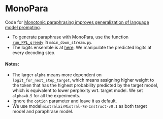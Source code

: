 # MonoPara

Code for [Monotonic paraphrasing improves generalization of language model prompting](https://arxiv.org/pdf/2403.16038).

- To generate paraphrase with MonoPara, use the function [`run_PPL_greedy`](https://github.com/luka-group/MonoPara/blob/1173c635bda28344159638d3d4b151e015c7d84f/main_down_stream.py#L224) in `main_down_stream.py`.
- The logits ensemble is at [here](https://github.com/luka-group/MonoPara/blob/1173c635bda28344159638d3d4b151e015c7d84f/main_down_stream.py#L168). We manipulate the predicted logits at every decoding step.

#### Notes:
- The larger `alpha` means more dependent on `logit_for_next_step_target`, which means assigning higher weight to the token that has the highest probability predicted by the target model, which is equivalent to lower perplexity wrt. target model. We set `alpha=0.5` for all the experiments.
- Ignore the `option` parameter and leave it as default.
- We use model `mistralai/Mistral-7B-Instruct-v0.1` as both target model and paraphrase model.
